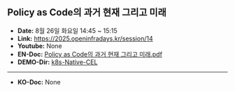 
## Policy as Code의 과거 현재 그리고 미래
- **Date:** 8월 26일 화요일 14:45 ~ 15:15
- **Link:** https://2025.openinfradays.kr/session/14
- **Youtube:** None 
- **EN-Doc:** [Policy as Code의 과거 현재 그리고 미래.pdf](https://)
- **DEMO-Dir:** [k8s-Native-CEL](DEMO)
---
- **KO-Doc:** None 

